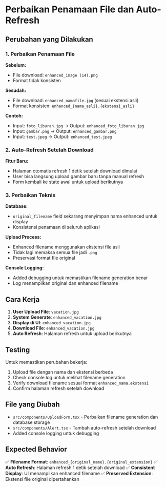 # Perbaikan Penamaan File dan Auto-Refresh

## Perubahan yang Dilakukan

### 1. **Perbaikan Penamaan File**

**Sebelum:**
- File download: `enhanced_image (14).png`
- Format tidak konsisten

**Sesudah:**
- File download: `enhanced_namafile.jpg` (sesuai ekstensi asli)
- Format konsisten: `enhanced_{nama_asli}.{ekstensi_asli}`

**Contoh:**
- Input: `foto_liburan.jpg` → Output: `enhanced_foto_liburan.jpg`
- Input: `gambar.png` → Output: `enhanced_gambar.png`
- Input: `test.jpeg` → Output: `enhanced_test.jpeg`

### 2. **Auto-Refresh Setelah Download**

**Fitur Baru:**
- Halaman otomatis refresh 1 detik setelah download dimulai
- User bisa langsung upload gambar baru tanpa manual refresh
- Form kembali ke state awal untuk upload berikutnya

### 3. **Perbaikan Teknis**

**Database:**
- `original_filename` field sekarang menyimpan nama enhanced untuk display
- Konsistensi penamaan di seluruh aplikasi

**Upload Process:**
- Enhanced filename menggunakan ekstensi file asli
- Tidak lagi memaksa semua file jadi `.png`
- Preservasi format file original

**Console Logging:**
- Added debugging untuk memastikan filename generation benar
- Log menampilkan original dan enhanced filename

## Cara Kerja

1. **User Upload File**: `vacation.jpg`
2. **System Generate**: `enhanced_vacation.jpg`
3. **Display di UI**: `enhanced_vacation.jpg`
4. **Download File**: `enhanced_vacation.jpg`
5. **Auto Refresh**: Halaman refresh untuk upload berikutnya

## Testing

Untuk memastikan perubahan bekerja:

1. Upload file dengan nama dan ekstensi berbeda
2. Check console log untuk melihat filename generation
3. Verify download filename sesuai format `enhanced_nama.ekstensi`
4. Confirm halaman refresh setelah download

## File yang Diubah

- `src/components/UploadForm.tsx` - Perbaikan filename generation dan database storage
- `src/components/Alert.tsx` - Tambah auto-refresh setelah download
- Added console logging untuk debugging

## Expected Behavior

✅ **Filename Format**: `enhanced_{original_name}.{original_extension}`
✅ **Auto Refresh**: Halaman refresh 1 detik setelah download
✅ **Consistent Display**: UI menampilkan enhanced filename
✅ **Preserved Extension**: Ekstensi file original dipertahankan
